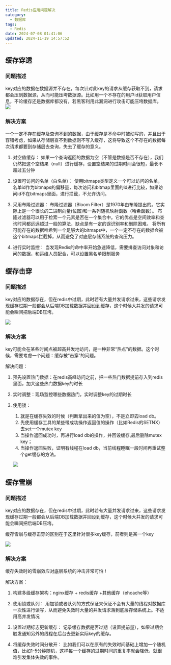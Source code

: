 ```yaml
---
title: Redis应用问题解决
category:
  - 数据库
tags:
  - Redis
date: 2024-07-08 01:41:06
updated: 2024-11-19 14:57:52
---
```

## 缓存穿透

### 问题描述

key对应的数据在数据源并不存在，每次针对此key的请求从缓存获取不到，请求都会压到数据源，从而可能压垮数据源。比如用一个不存在的用户id获取用户信息，不论缓存还是数据库都没有，若黑客利用此漏洞进行攻击可能压垮数据库。
![](https://cdn.jsdelivr.net/gh/bookandmusic/static/image/2024-11/177f31a7eb3f4519214064e537fa54e7.png)​

### 解决方案

一个一定不存在缓存及查询不到的数据，由于缓存是不命中时被动写的，并且出于容错考虑，如果从存储层查不到数据则不写入缓存，这将导致这个不存在的数据每次请求都要到存储层去查询，失去了缓存的意义。

1. 对空值缓存：
	如果一个查询返回的数据为空（不管是数据是否不存在），我们仍然把这个空结果（null）进行缓存，设置空结果的过期时间会很短，最长不超过五分钟

2. 设置可访问的名单（白名单）：
	使用bitmaps类型定义一个可以访问的名单，名单id作为bitmaps的偏移量，每次访问和bitmap里面的id进行比较，如果访问id不在bitmaps里面，进行拦截，不允许访问。

3. 采用布隆过滤器：
	布隆过滤器（Bloom Filter）是1970年由布隆提出的。它实际上是一个很长的二进制向量(位图)和一系列随机映射函数（哈希函数）。
	布隆过滤器可以用于检索一个元素是否在一个集合中。它的优点是空间效率和查询时间都远远超过一般的算法，缺点是有一定的误识别率和删除困难。
	将所有可能存在的数据哈希到一个足够大的bitmaps中，一个一定不存在的数据会被 这个bitmaps拦截掉，从而避免了对底层存储系统的查询压力。

4. 进行实时监控：
	当发现Redis的命中率开始急速降低，需要排查访问对象和访问的数据，和运维人员配合，可以设置黑名单限制服务

## 缓存击穿

### 问题描述

key对应的数据存在，但在redis中过期，此时若有大量并发请求过来，这些请求发现缓存过期一般都会从后端DB加载数据并回设到缓存，这个时候大并发的请求可能会瞬间把后端DB压垮。

​![](https://cdn.jsdelivr.net/gh/bookandmusic/static/image/2024-11/6a97b53ef1c08969811b38fbbf2702f8.png)​

### 解决方案

key可能会在某些时间点被超高并发地访问，是一种非常“热点”的数据。这个时候，需要考虑一个问题：缓存被“击穿”的问题。

解决问题：

1. 预先设置热门数据：在redis高峰访问之前，把一些热门数据提前存入到redis里面，加大这些热门数据key的时长

2. 实时调整：现场监控哪些数据热门，实时调整key的过期时长

3. 使用锁：
	1. 就是在缓存失效的时候（判断拿出来的值为空），不是立即去load db。
	2. 先使用缓存工具的某些带成功操作返回值的操作（比如Redis的SETNX）去set一个mutex key
	3. 当操作返回成功时，再进行load db的操作，并回设缓存,最后删除mutex key；
	4.  当操作返回失败，证明有线程在load db，当前线程睡眠一段时间再重试整个get缓存的方法。

	![](https://cdn.jsdelivr.net/gh/bookandmusic/static/image/2024-11/ce11841037c636917d97650e6124e4f3.png)​

## 缓存雪崩

### 问题描述

key对应的数据存在，但在redis中过期，此时若有大量并发请求过来，这些请求发现缓存过期一般都会从后端DB加载数据并回设到缓存，这个时候大并发的请求可能会瞬间把后端DB压垮。

缓存雪崩与缓存击穿的区别在于这里针对很多key缓存，前者则是某一个key

![](https://cdn.jsdelivr.net/gh/bookandmusic/static/image/2024-11/c7350d49f94b32955bfc724441cb799e.png)​

### 解决方案

缓存失效时的雪崩效应对底层系统的冲击非常可怕！

解决方案：

1. 构建多级缓存架构：nginx缓存 + redis缓存 +其他缓存（ehcache等）

2. 使用锁或队列：
	用加锁或者队列的方式保证来保证不会有大量的线程对数据库一次性进行读写，从而避免失效时大量的并发请求落到底层存储系统上。不适用高并发情况

3. 设置过期标志更新缓存：
	记录缓存数据是否过期（设置提前量），如果过期会触发通知另外的线程在后台去更新实际key的缓存。

4. 将缓存失效时间分散开：
	比如我们可以在原有的失效时间基础上增加一个随机值，比如1-5分钟随机，这样每一个缓存的过期时间的重复率就会降低，就很难引发集体失效的事件。
